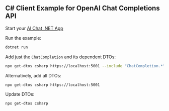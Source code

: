 ## C# Client Example for OpenAI Chat Completions API

Start your [AI Chat .NET App](https://docs.servicestack.net/ai-chat-api)

Run the example:

```bash
dotnet run
```

Add just the `ChatCompletion` and its dependent DTOs:

```bash
npx get-dtos csharp https://localhost:5001 --include "ChatCompletion.*"
```

Alternatively, add all DTOs:

```bash
npx get-dtos csharp https://localhost:5001
```

Update DTOs:

```bash
npx get-dtos csharp
```
